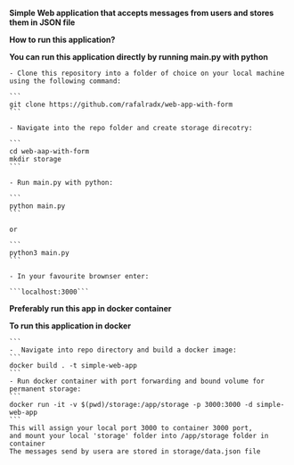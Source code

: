 **Simple Web application that accepts messages from users and stores them in JSON file**

**How to run this application?**

**You can run this application directly by running main.py with python**

    - Clone this repository into a folder of choice on your local machine using the following command:

    ```
    git clone https://github.com/rafalradx/web-app-with-form
    ```

    - Navigate into the repo folder and create storage direcotry:

    ```
    cd web-aap-with-form
    mkdir storage
    ```

    - Run main.py with python:

    ```
    python main.py
    ```

    or

    ```
    python3 main.py
    ```

    - In your favourite brownser enter:
    
    ```localhost:3000```

**Preferably run this app in docker container**

**To run this application in docker**


    ```
    -  Navigate into repo directory and build a docker image:
    ```
    docker build . -t simple-web-app
    ```
    - Run docker container with port forwarding and bound volume for permanent storage:
    ```
    docker run -it -v $(pwd)/storage:/app/storage -p 3000:3000 -d simple-web-app
    ```
    This will assign your local port 3000 to container 3000 port, 
    and mount your local 'storage' folder into /app/storage folder in container
    The messages send by usera are stored in storage/data.json file